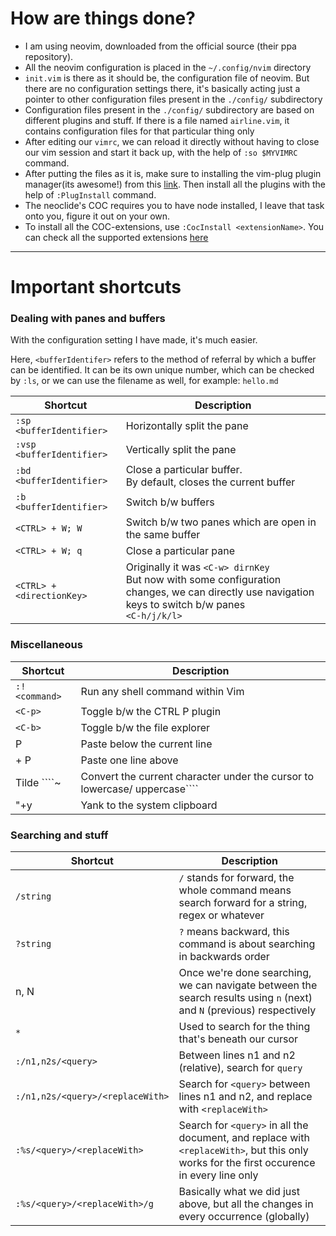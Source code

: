 # How are things done?

- I am using neovim, downloaded from the official source (their ppa repository).
- All the neovim configuration is placed in the `~/.config/nvim` directory
- `init.vim` is there as it should be, the configuration file of neovim. But there are no configuration settings there, it's basically acting just a pointer to other configuration files present in the `./config/` subdirectory
- Configuration files present in the `./config/` subdirectory are based on different plugins and stuff. If there is a file named `airline.vim`, it contains configuration files for that particular thing only
- After editing our `vimrc`, we can reload it directly without having to close our vim session and start it back up, with the help of `:so $MYVIMRC` command.
- After putting the files as it is, make sure to installing the vim-plug plugin manager(its awesome!) from this [link](https://github.com/junegunn/vim-plug). Then install all the plugins with the help of `:PlugInstall` command.
- The neoclide's COC requires you to have node installed, I leave that task onto you, figure it out on your own.
- To install all the COC-extensions, use `:CocInstall <extensionName>`. You can check all the supported extensions [here](https://github.com/neoclide/coc.nvim/wiki/Using-coc-extensions#implemented-coc-extensions)


---

# Important shortcuts

### Dealing with panes and buffers
With the configuration setting I have made, it's much easier.

Here, `<bufferIdentifer>` refers to the method of referral by which a buffer can be identified. It can be its own unique number, which can be checked by `:ls`, or we can use the filename as well, for example: `hello.md`

Shortcut | Description
-|-
`:sp <bufferIdentifier>` | Horizontally split the pane
`:vsp <bufferIdentifier>` | Vertically split the pane
`:bd <bufferIdentifier>` | Close a particular buffer.<br>By default, closes the current buffer
`:b <bufferIdentifier>` | Switch b/w buffers
`<CTRL> + W; W` | Switch b/w two panes which are open in the same buffer
`<CTRL> + W; q` | Close a particular pane
`<CTRL> + <directionKey>` | Originally it was `<C-w> dirnKey`<br>But now with some configuration changes, we can directly use navigation keys to switch b/w panes<br>`<C-h/j/k/l>`

### Miscellaneous

Shortcut | Description
-|-
`:! <command>` | Run any shell command within Vim
`<C-p>` | Toggle b/w the CTRL P plugin
`<C-b>` | Toggle b/w the file explorer
P | Paste below the current line
<SHIFT> + P | Paste one line above
Tilde ````~ | Convert the current character under the cursor to lowercase/ uppercase````
"+y | Yank to the system clipboard


### Searching and stuff
Shortcut | Description
-|-
`/string` | `/` stands for forward, the whole command means search forward for a string, regex or whatever
`?string` | `?` means backward, this command is about searching in backwards order
n, N | Once we're done searching, we can navigate between the search results using `n` (next) and `N` (previous) respectively
`*` | Used to search for the thing that's beneath our cursor
`:/n1,n2s/<query>` | Between lines n1 and n2 (relative), search for `query`
`:/n1,n2s/<query>/<replaceWith>` | Search for `<query>` between lines n1 and n2, and replace with `<replaceWith>`
`:%s/<query>/<replaceWith>` | Search for `<query>` in all the document, and replace with `<replaceWith>`, but this only works for the first occurence in every line only
`:%s/<query>/<replaceWith>/g` | Basically what we did just above, but all the changes in every occurrence (globally)

